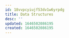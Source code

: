 ```yaml
---
id: 18vvpcyiujf53dv1w6yrpdg
title: Data Structures
desc: ''
updated: 1646502086195
created: 1646502086195
---
```


